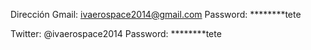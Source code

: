Dirección Gmail:
  ivaerospace2014@gmail.com
Password:
  ********tete
  
  
Twitter:
  @ivaerospace2014
Password:
  ********tete
  
